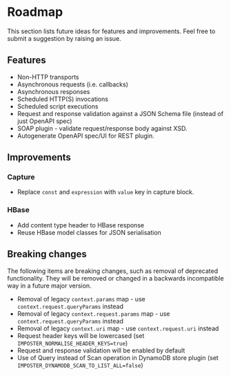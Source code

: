 # Roadmap

This section lists future ideas for features and improvements. Feel free to submit a suggestion by raising an issue.

## Features

* Non-HTTP transports
* Asynchronous requests (i.e. callbacks)
* Asynchronous responses
* Scheduled HTTP(S) invocations
* Scheduled script executions
* Request and response validation against a JSON Schema file (instead of just OpenAPI spec)
* SOAP plugin - validate request/response body against XSD.
* Autogenerate OpenAPI spec/UI for REST plugin.

## Improvements

### Capture

- Replace `const` and `expression` with `value` key in capture block.

### HBase

* Add content type header to HBase response
* Reuse HBase model classes for JSON serialisation

## Breaking changes

The following items are breaking changes, such as removal of deprecated functionality. They will be removed or changed in a backwards incompatible way in a future major version.

- Removal of legacy `context.params` map - use `context.request.queryParams` instead
- Removal of legacy `context.request.params` map - use `context.request.queryParams` instead
- Removal of legacy `context.uri` map - use `context.request.uri` instead
- Request header keys will be lowercased (set `IMPOSTER_NORMALISE_HEADER_KEYS=true`)
- Request and response validation will be enabled by default
- Use of Query instead of Scan operation in DynamoDB store plugin (set `IMPOSTER_DYNAMODB_SCAN_TO_LIST_ALL=false`)
